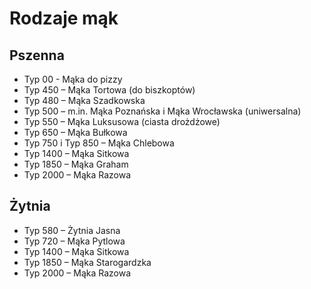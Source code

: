 # Rodzaje mąk

## Pszenna

- Typ 00 - Mąka do pizzy
- Typ 450 – Mąka Tortowa (do biszkoptów)
- Typ 480 – Mąka Szadkowska
- Typ 500 – m.in. Mąka Poznańska i Mąka Wrocławska (uniwersalna)
- Typ 550 – Mąka Luksusowa (ciasta drożdżowe)
- Typ 650 – Mąka Bułkowa
- Typ 750 i Typ 850 – Mąka Chlebowa
- Typ 1400 – Mąka Sitkowa
- Typ 1850 – Mąka Graham
- Typ 2000 – Mąka Razowa

## Żytnia

- Typ 580 – Żytnia Jasna
- Typ 720 – Mąka Pytlowa
- Typ 1400 – Mąka Sitkowa
- Typ 1850 – Mąka Starogardzka
- Typ 2000 – Mąka Razowa
